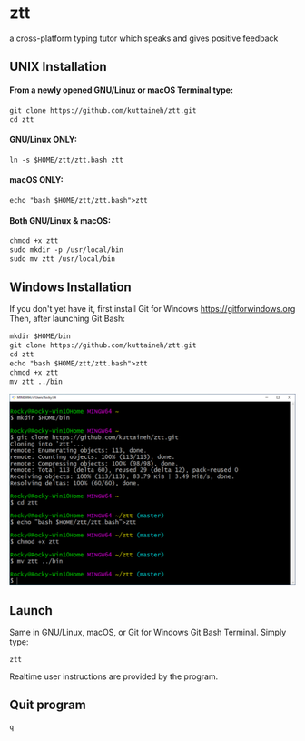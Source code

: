 # ztt
a cross-platform typing tutor which speaks and gives positive feedback

## UNIX Installation

#### From a newly opened GNU/Linux or macOS Terminal type:
```
git clone https://github.com/kuttaineh/ztt.git
cd ztt
```

#### GNU/Linux ONLY:
```
ln -s $HOME/ztt/ztt.bash ztt
```
#### macOS ONLY:
```
echo "bash $HOME/ztt/ztt.bash">ztt
```
#### Both GNU/Linux & macOS:
```
chmod +x ztt
sudo mkdir -p /usr/local/bin
sudo mv ztt /usr/local/bin
```
## Windows Installation

If you don't yet have it, first install Git for Windows https://gitforwindows.org
Then, after launching Git Bash:
```
mkdir $HOME/bin
git clone https://github.com/kuttaineh/ztt.git
cd ztt
echo "bash $HOME/ztt/ztt.bash">ztt
chmod +x ztt
mv ztt ../bin
```

![Git for Windows](gitforwindows.png)

## Launch

Same in GNU/Linux, macOS, or Git for Windows Git Bash Terminal. Simply type:
```
ztt
```
Realtime user instructions are provided by the program. 

## Quit program
```
q
```
